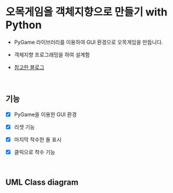 # 오목게임을 객체지향으로 만들기 with Python

- PyGame 라이브러리를 이용하여 GUI 환경으로 오목게임을 만듭니다.

- 객체지향 프로그래밍을 하여 설계함

- [참고한 블로그](https://m.blog.naver.com/dnpc7848/221503651970)

<br>

## 기능

- [x] PyGame을 이용한 GUI 환경

- [x] 리셋 기능

- [x] 마지막 착수한 돌 표시

- [x] 클릭으로 착수 기능

<br>

## UML Class diagram
